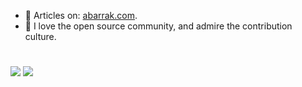 * 📘 Articles on: [abarrak.com](https://www.abarrak.com).
* 🌱 I love the open source community, and admire the contribution culture. 

#
<p float="left">
    <img src="https://github-readme-stats.vercel.app/api?username=abarrak&show_icons=true&theme=shadow_blue" />
    <img src="https://github-readme-stats.vercel.app/api/top-langs/?username=abarrak&layout=compact" />    
</p>
